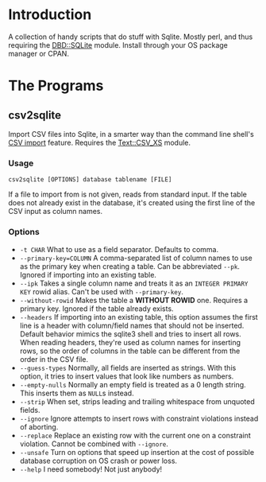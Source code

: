 Introduction
============

A collection of handy scripts that do stuff with Sqlite. Mostly perl,
and thus requiring the [DBD::SQLite] module. Install through your OS
package manager or CPAN.

The Programs
============

csv2sqlite
----------

Import CSV files into Sqlite, in a smarter way than the command line
shell's [CSV import] feature. Requires the [Text::CSV_XS] module.

### Usage ###

    csv2sqlite [OPTIONS] database tablename [FILE]

If a file to import from is not given, reads from standard input. If
the table does not already exist in the database, it's created using
the first line of the CSV input as column names.

### Options ###

* `-t CHAR` What to use as a field separator. Defaults to comma.
* `--primary-key=COLUMN` A comma-separated list of column names to use
   as the primary key when creating a table. Can be abbreviated
   `--pk`. Ignored if importing into an existing table.
* `--ipk` Takes a single column name and treats it as an `INTEGER
  PRIMARY KEY` rowid alias. Can't be used with `--primary-key`.
* `--without-rowid` Makes the table a **WITHOUT ROWID** one. Requires
  a primary key. Ignored if the table already exists.
* `--headers` If importing into an existing table, this option assumes
  the first line is a header with column/field names that should not
  be inserted. Default behavior mimics the sqlite3 shell and tries to
  insert all rows. When reading headers, they're used as column names
  for inserting rows, so the order of columns in the table can be
  different from the order in the CSV file.
* `--guess-types` Normally, all fields are inserted as strings. With
  this option, it tries to insert values that look like numbers as
  numbers.
* `--empty-nulls` Normally an empty field is treated as a 0 length
  string. This inserts them as `NULL`s instead.
* `--strip` When set, strips leading and trailing whitespace from
  unquoted fields.
* `--ignore` Ignore attempts to insert rows with constraint violations
  instead of aborting.
* `--replace` Replace an existing row with the current one on a
  constraint violation. Cannot be combined with `--ignore`.
* `--unsafe` Turn on options that speed up insertion at the cost of
  possible database corruption on OS crash or power loss.
* `--help` I need somebody! Not just anybody!


[DBD::SQLite]: https://metacpan.org/pod/DBD::SQLite
[CSV import]: https://www.sqlite.org/cli.html#csv_import
[Text::CSV_XS]: https://metacpan.org/pod/Text::CSV_XS

